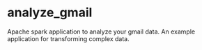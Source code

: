 # analyze_gmail
Apache spark application to analyze your gmail data. An example application for transforming complex data.
